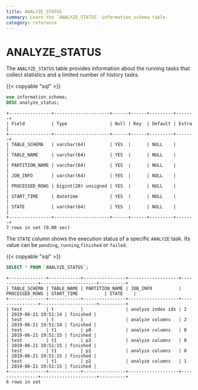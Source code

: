 ```yaml
---
title: ANALYZE_STATUS
summary: Learn the `ANALYZE_STATUS` information_schema table.
category: reference
---
```


# ANALYZE_STATUS

The `ANALYZE_STATUS` table provides information about the running tasks that collect statistics and a limited number of history tasks.

{{< copyable "sql" >}}

```sql
use information_schema;
DESC analyze_status;
```

```
+----------------+---------------------+------+------+---------+-------+
| Field          | Type                | Null | Key  | Default | Extra |
+----------------+---------------------+------+------+---------+-------+
| TABLE_SCHEMA   | varchar(64)         | YES  |      | NULL    |       |
| TABLE_NAME     | varchar(64)         | YES  |      | NULL    |       |
| PARTITION_NAME | varchar(64)         | YES  |      | NULL    |       |
| JOB_INFO       | varchar(64)         | YES  |      | NULL    |       |
| PROCESSED_ROWS | bigint(20) unsigned | YES  |      | NULL    |       |
| START_TIME     | datetime            | YES  |      | NULL    |       |
| STATE          | varchar(64)         | YES  |      | NULL    |       |
+----------------+---------------------+------+------+---------+-------+
7 rows in set (0.00 sec)
```

The `STATE` column shows the execution status of a specific `ANALYZE` task. Its value can be `pending`, `running`,`finished` or `failed`.

{{< copyable "sql" >}}

```sql
SELECT * FROM `ANALYZE_STATUS`;
```

```
+--------------+------------+----------------+-------------------+----------------+---------------------+----------+
| TABLE_SCHEMA | TABLE_NAME | PARTITION_NAME | JOB_INFO          | PROCESSED_ROWS | START_TIME          | STATE    |
+--------------+------------+----------------+-------------------+----------------+---------------------+----------+
| test         | t          |                | analyze index idx | 2              | 2019-06-21 19:51:14 | finished |
| test         | t          |                | analyze columns   | 2              | 2019-06-21 19:51:14 | finished |
| test         | t1         | p0             | analyze columns   | 0              | 2019-06-21 19:51:15 | finished |
| test         | t1         | p3             | analyze columns   | 0              | 2019-06-21 19:51:15 | finished |
| test         | t1         | p1             | analyze columns   | 0              | 2019-06-21 19:51:15 | finished |
| test         | t1         | p2             | analyze columns   | 1              | 2019-06-21 19:51:15 | finished |
+--------------+------------+----------------+-------------------+----------------+---------------------+----------+
6 rows in set
```